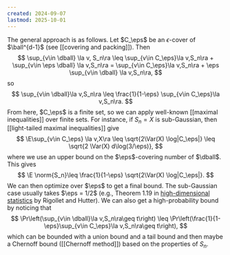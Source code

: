 ```yaml
---
created: 2024-09-07
lastmod: 2025-10-01
---
```


The general approach is as follows. Let $C_\eps$ be an $\epsilon$-cover of $\ball^{d-1}$ (see [[covering and packing]]). Then 
$$
\sup_{v\in \dball} \la v, S_n\ra \leq \sup_{v\in C_\eps}\la v,S_n\ra + \sup_{v\in \eps \dball} \la v,S_n\ra = \sup_{v\in C_\eps}\la v,S_n\ra + \eps \sup_{v\in \dball} \la v,S_n\ra,
$$
so
$$
\sup_{v\in \dball}\la v,S_n\ra \leq \frac{1}{1-\eps} \sup_{v\in C_\eps}\la v,S_n\ra.
$$
From here, $C_\eps$ is a finite set, so we can apply well-known [[maximal inequalities]] over finite sets. For instance, if $S_n=X$ is sub-Gaussian, then [[light-tailed maximal inequalities]] give 
$$
\E\sup_{v\in C_\eps} \la v,X\ra \leq \sqrt{2\Var(X) \log|C_\eps|} \leq \sqrt{2 \Var(X) d\log(3/\eps)},
$$
where we use an upper bound on the $\eps$-covering number of $\dball$. This gives 
$$
\E \norm{S_n}\leq \frac{1}{1-\eps} \sqrt{2\Var(X) \log|C_\eps|}.
$$
We can then optimize over $\eps$ to get a final bound. The sub-Gaussian case usually takes $\eps = 1/2$ (e.g., Theorem 1.19 in [high-dimensional statistics](https://arxiv.org/abs/2310.19244) by Rigollet and Hutter). We can also get a high-probability bound by noticing that 
$$
\Pr\left(\sup_{v\in \dball}\la v,S_n\ra\geq t\right) \leq \Pr\left(\frac{1}{1-\eps}\sup_{v\in C_\eps}\la v,S_n\ra\geq t\right),
$$
which can be bounded with a union bound and a tail bound and then maybe a Chernoff bound ([[Chernoff method]]) based on the properties of $S_n$.
